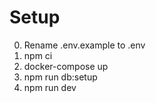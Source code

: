 # Setup

0. Rename .env.example to .env
1. npm ci
2. docker-compose up
3. npm run db:setup
4. npm run dev
